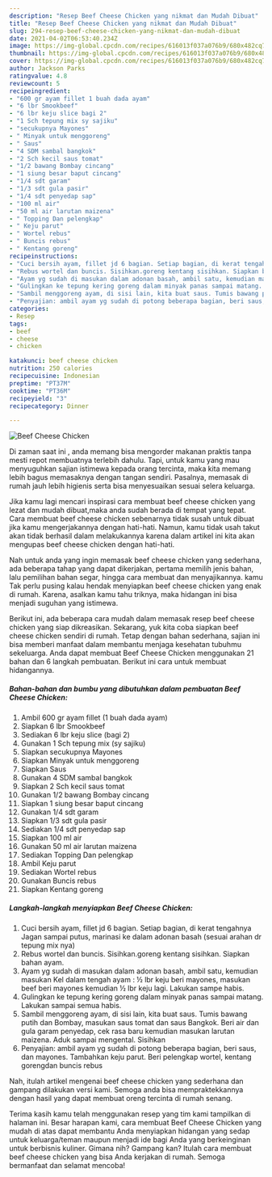 ```yaml
---
description: "Resep Beef Cheese Chicken yang nikmat dan Mudah Dibuat"
title: "Resep Beef Cheese Chicken yang nikmat dan Mudah Dibuat"
slug: 294-resep-beef-cheese-chicken-yang-nikmat-dan-mudah-dibuat
date: 2021-04-02T06:53:40.234Z
image: https://img-global.cpcdn.com/recipes/616013f037a076b9/680x482cq70/beef-cheese-chicken-foto-resep-utama.jpg
thumbnail: https://img-global.cpcdn.com/recipes/616013f037a076b9/680x482cq70/beef-cheese-chicken-foto-resep-utama.jpg
cover: https://img-global.cpcdn.com/recipes/616013f037a076b9/680x482cq70/beef-cheese-chicken-foto-resep-utama.jpg
author: Jackson Parks
ratingvalue: 4.8
reviewcount: 5
recipeingredient:
- "600 gr ayam fillet 1 buah dada ayam"
- "6 lbr Smookbeef"
- "6 lbr keju slice bagi 2"
- "1 Sch tepung mix sy sajiku"
- "secukupnya Mayones"
- " Minyak untuk menggoreng"
- " Saus"
- "4 SDM sambal bangkok"
- "2 Sch kecil saus tomat"
- "1/2 bawang Bombay cincang"
- "1 siung besar baput cincang"
- "1/4 sdt garam"
- "1/3 sdt gula pasir"
- "1/4 sdt penyedap sap"
- "100 ml air"
- "50 ml air larutan maizena"
- " Topping Dan pelengkap"
- " Keju parut"
- " Wortel rebus"
- " Buncis rebus"
- " Kentang goreng"
recipeinstructions:
- "Cuci bersih ayam, fillet jd 6 bagian. Setiap bagian, di kerat tengahnya Jagan sampai putus, marinasi ke dalam adonan basah (sesuai arahan dr tepung mix nya)"
- "Rebus wortel dan buncis. Sisihkan.goreng kentang sisihkan. Siapkan bahan ayam."
- "Ayam yg sudah di masukan dalam adonan basah, ambil satu, kemudian masukan Kel dalam tengah ayam : ½ lbr keju beri mayones, masukan beef beri mayones kemudian ½ lbr keju lagi. Lakukan sampe habis."
- "Gulingkan ke tepung kering goreng dalam minyak panas sampai matang. Lakukan sampai semua habis."
- "Sambil menggoreng ayam, di sisi lain, kita buat saus. Tumis bawang putih dan Bombay, masukan saus tomat dan saus Bangkok. Beri air dan gula garam penyedap, cek rasa baru kemudian masukan larutan maizena. Aduk sampai mengental. Sisihkan"
- "Penyajian: ambil ayam yg sudah di potong beberapa bagian, beri saus, dan mayones. Tambahkan keju parut. Beri pelengkap wortel, kentang gorengdan buncis rebus"
categories:
- Resep
tags:
- beef
- cheese
- chicken

katakunci: beef cheese chicken 
nutrition: 250 calories
recipecuisine: Indonesian
preptime: "PT37M"
cooktime: "PT36M"
recipeyield: "3"
recipecategory: Dinner

---
```



![Beef Cheese Chicken](https://img-global.cpcdn.com/recipes/616013f037a076b9/680x482cq70/beef-cheese-chicken-foto-resep-utama.jpg)

Di zaman  saat ini , anda memang bisa mengorder makanan praktis tanpa mesti repot membuatnya terlebih dahulu. Tapi, untuk kamu yang mau menyuguhkan sajian istimewa kepada orang tercinta, maka kita memang lebih bagus memasaknya dengan tangan sendiri. Pasalnya, memasak di rumah jauh lebih higienis serta bisa menyesuaikan sesuai selera keluarga.

Jika kamu lagi mencari inspirasi cara membuat beef cheese chicken yang lezat dan mudah dibuat,maka anda sudah berada di tempat yang tepat. Cara membuat beef cheese chicken  sebenarnya tidak susah untuk dibuat jika kamu mengerjakannya dengan hati-hati. Namun, kamu tidak usah takut akan tidak berhasil dalam melakukannya 
karena dalam artikel ini kita akan mengupas beef cheese chicken dengan hati-hati.  



Nah untuk anda yang ingin memasak beef cheese chicken yang sederhana, ada beberapa tahap yang dapat dikerjakan, pertama memilih jenis bahan, lalu pemilihan bahan segar, hingga cara membuat dan menyajikannya. kamu Tak perlu pusing kalau hendak menyiapkan beef cheese chicken yang enak di rumah. Karena, asalkan kamu  tahu triknya, maka hidangan ini bisa menjadi suguhan yang istimewa.

Berikut ini, ada beberapa cara mudah dalam memasak resep beef cheese chicken yang siap dikreasikan. Sekarang, yuk kita coba siapkan beef cheese chicken sendiri di rumah. Tetap dengan bahan sederhana, sajian ini bisa memberi manfaat dalam membantu menjaga kesehatan tubuhmu sekeluarga. Anda dapat membuat Beef Cheese Chicken menggunakan 21 bahan dan 6 langkah pembuatan. Berikut ini cara untuk membuat hidangannya.

<!--inarticleads1-->

##### Bahan-bahan dan bumbu yang dibutuhkan dalam pembuatan Beef Cheese Chicken:

1. Ambil 600 gr ayam fillet (1 buah dada ayam)
1. Siapkan 6 lbr Smookbeef
1. Sediakan 6 lbr keju slice (bagi 2)
1. Gunakan 1 Sch tepung mix (sy sajiku)
1. Siapkan secukupnya Mayones
1. Siapkan  Minyak untuk menggoreng
1. Siapkan  Saus
1. Gunakan 4 SDM sambal bangkok
1. Siapkan 2 Sch kecil saus tomat
1. Gunakan 1/2 bawang Bombay cincang
1. Siapkan 1 siung besar baput cincang
1. Gunakan 1/4 sdt garam
1. Siapkan 1/3 sdt gula pasir
1. Sediakan 1/4 sdt penyedap sap
1. Siapkan 100 ml air
1. Gunakan 50 ml air larutan maizena
1. Sediakan  Topping Dan pelengkap
1. Ambil  Keju parut
1. Sediakan  Wortel rebus
1. Gunakan  Buncis rebus
1. Siapkan  Kentang goreng




<!--inarticleads2-->

##### Langkah-langkah menyiapkan Beef Cheese Chicken:

1. Cuci bersih ayam, fillet jd 6 bagian. Setiap bagian, di kerat tengahnya Jagan sampai putus, marinasi ke dalam adonan basah (sesuai arahan dr tepung mix nya)
1. Rebus wortel dan buncis. Sisihkan.goreng kentang sisihkan. Siapkan bahan ayam.
1. Ayam yg sudah di masukan dalam adonan basah, ambil satu, kemudian masukan Kel dalam tengah ayam : ½ lbr keju beri mayones, masukan beef beri mayones kemudian ½ lbr keju lagi. Lakukan sampe habis.
1. Gulingkan ke tepung kering goreng dalam minyak panas sampai matang. Lakukan sampai semua habis.
1. Sambil menggoreng ayam, di sisi lain, kita buat saus. Tumis bawang putih dan Bombay, masukan saus tomat dan saus Bangkok. Beri air dan gula garam penyedap, cek rasa baru kemudian masukan larutan maizena. Aduk sampai mengental. Sisihkan
1. Penyajian: ambil ayam yg sudah di potong beberapa bagian, beri saus, dan mayones. Tambahkan keju parut. Beri pelengkap wortel, kentang gorengdan buncis rebus




Nah, itulah artikel mengenai  beef cheese chicken  yang sederhana dan gampang dilakukan versi kami. Semoga anda bisa mempraktekkannya dengan hasil yang dapat membuat oreng tercinta di rumah senang. 

Terima kasih kamu telah menggunakan resep yang tim kami tampilkan di halaman ini. Besar harapan kami, cara membuat  Beef Cheese Chicken yang mudah di atas dapat membantu Anda menyiapkan hidangan yang sedap untuk keluarga/teman maupun menjadi ide bagi Anda yang berkeinginan untuk berbisnis kuliner. Gimana nih? Gampang kan? Itulah cara membuat beef cheese chicken yang bisa Anda kerjakan di rumah. Semoga bermanfaat dan selamat mencoba!

